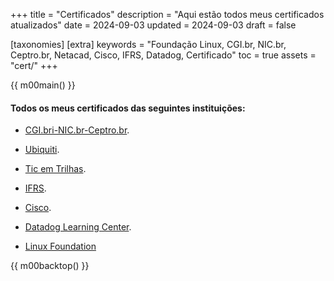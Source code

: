 +++
title = "Certificados"
description = "Aqui estão todos meus certificados atualizados"
date = 2024-09-03
updated = 2024-09-03
draft = false

[taxonomies]
[extra]
keywords = "Foundação Linux, CGI.br, NIC.br, Ceptro.br, Netacad, Cisco, IFRS, Datadog, Certificado"
toc = true
assets = "cert/"
+++

{{ m00main() }}

#### Todos os meus certificados das seguintes instituições:


- [CGI.bri-NIC.br-Ceptro.br](@/blog/certificados/nic/index.md).

- [Ubiquiti](@/blog/certificados/ui/index.md).

- [Tic em Trilhas](@/blog/certificados/tic/index.md).

- [IFRS](@/blog/certificados/ifrs/index.md).

- [Cisco](@/blog/certificados/cisco/index.md).

- [Datadog Learning Center](@/blog/certificados/datadog/index.md).

- [Linux Foundation](@/blog/certificados/lxf/index.md)

{{ m00backtop() }}
